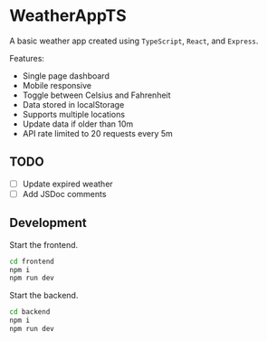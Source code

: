 # WeatherAppTS

A basic weather app created using `TypeScript`, `React`, and `Express`.

Features:
- Single page dashboard
- Mobile responsive
- Toggle between Celsius and Fahrenheit
- Data stored in localStorage
- Supports multiple locations
- Update data if older than 10m
- API rate limited to 20 requests every 5m

## TODO

- [ ] Update expired weather
- [ ] Add JSDoc comments

## Development

Start the frontend.
```sh
cd frontend
npm i
npm run dev
```

Start the backend.
```sh
cd backend
npm i
npm run dev
```
